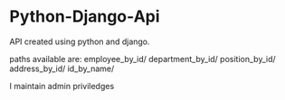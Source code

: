# Python-Django-Api
API created using python and django. 

paths available are:
  employee_by_id/<id>
  department_by_id/<id>
  position_by_id/<id>
  address_by_id/<id>
  id_by_name/<name>
  
  I maintain admin priviledges
